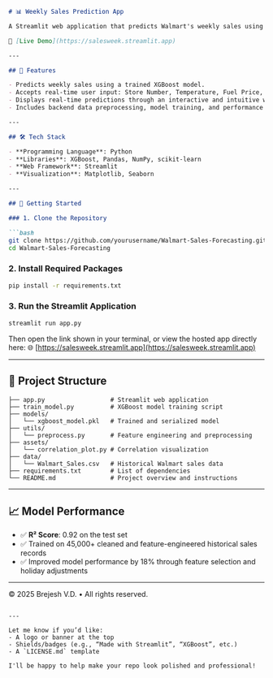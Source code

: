 
````markdown
# 📊 Weekly Sales Prediction App

A Streamlit web application that predicts Walmart's weekly sales using an XGBoost regression model and user-provided inputs such as store number, temperature, fuel price, and holiday indicators.

🚀 [Live Demo](https://salesweek.streamlit.app)

---

## 🧠 Features

- Predicts weekly sales using a trained XGBoost model.
- Accepts real-time user input: Store Number, Temperature, Fuel Price, CPI, IsHoliday, etc.
- Displays real-time predictions through an interactive and intuitive web UI.
- Includes backend data preprocessing, model training, and performance visualization.

---

## 🛠️ Tech Stack

- **Programming Language**: Python
- **Libraries**: XGBoost, Pandas, NumPy, scikit-learn
- **Web Framework**: Streamlit
- **Visualization**: Matplotlib, Seaborn

---

## 🚀 Getting Started

### 1. Clone the Repository

```bash
git clone https://github.com/yourusername/Walmart-Sales-Forecasting.git
cd Walmart-Sales-Forecasting
````

### 2. Install Required Packages

```bash
pip install -r requirements.txt
```

### 3. Run the Streamlit Application

```bash
streamlit run app.py
```

Then open the link shown in your terminal, or view the hosted app directly here:
🌐 [https://salesweek.streamlit.app](https://salesweek.streamlit.app)

---

## 📂 Project Structure

```
├── app.py                  # Streamlit web application
├── train_model.py          # XGBoost model training script
├── models/
│   └── xgboost_model.pkl   # Trained and serialized model
├── utils/
│   └── preprocess.py       # Feature engineering and preprocessing
├── assets/
│   └── correlation_plot.py # Correlation visualization
├── data/
│   └── Walmart_Sales.csv   # Historical Walmart sales data
├── requirements.txt        # List of dependencies
└── README.md               # Project overview and instructions
```

---

## 📈 Model Performance

* ✅ **R² Score**: 0.92 on the test set
* ✅ Trained on 45,000+ cleaned and feature-engineered historical sales records
* ✅ Improved model performance by 18% through feature selection and holiday adjustments

---

© 2025 Brejesh V.D. • All rights reserved.

```

---

Let me know if you’d like:
- A logo or banner at the top
- Shields/badges (e.g., “Made with Streamlit”, “XGBoost”, etc.)
- A `LICENSE.md` template

I'll be happy to help make your repo look polished and professional!
```
